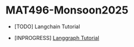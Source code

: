 # MAT496-Monsoon2025

- [TODO] Langchain Tutorial

- [INPROGRESS] [Langgraph Tutorial](./langgraph/README.md)

